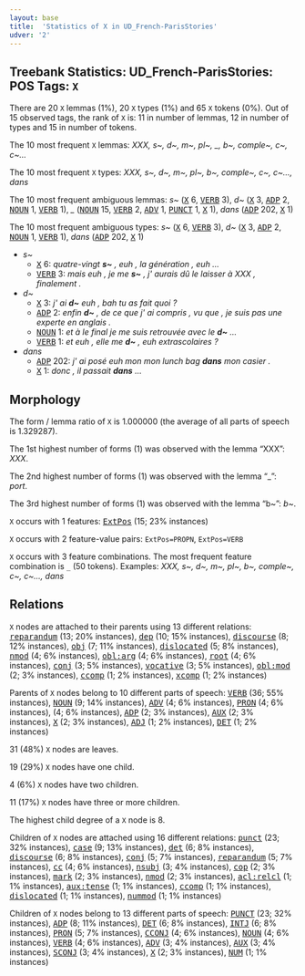 ```yaml
---
layout: base
title:  'Statistics of X in UD_French-ParisStories'
udver: '2'
---
```


## Treebank Statistics: UD_French-ParisStories: POS Tags: `X`

There are 20 `X` lemmas (1%), 20 `X` types (1%) and 65 `X` tokens (0%).
Out of 15 observed tags, the rank of `X` is: 11 in number of lemmas, 12 in number of types and 15 in number of tokens.

The 10 most frequent `X` lemmas: <em>XXX, s~, d~, m~, pl~, _, b~, comple~, c~, c~…</em>

The 10 most frequent `X` types:  <em>XXX, s~, d~, m~, pl~, b~, comple~, c~, c~…, dans</em>

The 10 most frequent ambiguous lemmas: <em>s~</em> (<tt><a href="fr_parisstories-pos-X.html">X</a></tt> 6, <tt><a href="fr_parisstories-pos-VERB.html">VERB</a></tt> 3), <em>d~</em> (<tt><a href="fr_parisstories-pos-X.html">X</a></tt> 3, <tt><a href="fr_parisstories-pos-ADP.html">ADP</a></tt> 2, <tt><a href="fr_parisstories-pos-NOUN.html">NOUN</a></tt> 1, <tt><a href="fr_parisstories-pos-VERB.html">VERB</a></tt> 1), <em>_</em> (<tt><a href="fr_parisstories-pos-NOUN.html">NOUN</a></tt> 15, <tt><a href="fr_parisstories-pos-VERB.html">VERB</a></tt> 2, <tt><a href="fr_parisstories-pos-ADV.html">ADV</a></tt> 1, <tt><a href="fr_parisstories-pos-PUNCT.html">PUNCT</a></tt> 1, <tt><a href="fr_parisstories-pos-X.html">X</a></tt> 1), <em>dans</em> (<tt><a href="fr_parisstories-pos-ADP.html">ADP</a></tt> 202, <tt><a href="fr_parisstories-pos-X.html">X</a></tt> 1)

The 10 most frequent ambiguous types:  <em>s~</em> (<tt><a href="fr_parisstories-pos-X.html">X</a></tt> 6, <tt><a href="fr_parisstories-pos-VERB.html">VERB</a></tt> 3), <em>d~</em> (<tt><a href="fr_parisstories-pos-X.html">X</a></tt> 3, <tt><a href="fr_parisstories-pos-ADP.html">ADP</a></tt> 2, <tt><a href="fr_parisstories-pos-NOUN.html">NOUN</a></tt> 1, <tt><a href="fr_parisstories-pos-VERB.html">VERB</a></tt> 1), <em>dans</em> (<tt><a href="fr_parisstories-pos-ADP.html">ADP</a></tt> 202, <tt><a href="fr_parisstories-pos-X.html">X</a></tt> 1)


* <em>s~</em>
  * <tt><a href="fr_parisstories-pos-X.html">X</a></tt> 6: <em>quatre-vingt <b>s~</b> , euh , la génération , euh …</em>
  * <tt><a href="fr_parisstories-pos-VERB.html">VERB</a></tt> 3: <em>mais euh , je me <b>s~</b> , j' aurais dû le laisser à XXX , finalement .</em>
* <em>d~</em>
  * <tt><a href="fr_parisstories-pos-X.html">X</a></tt> 3: <em>j' ai <b>d~</b> euh , bah tu as fait quoi ?</em>
  * <tt><a href="fr_parisstories-pos-ADP.html">ADP</a></tt> 2: <em>enfin <b>d~</b> , de ce que j' ai compris , vu que , je suis pas une experte en anglais .</em>
  * <tt><a href="fr_parisstories-pos-NOUN.html">NOUN</a></tt> 1: <em>et à le final je me suis retrouvée avec le <b>d~</b> …</em>
  * <tt><a href="fr_parisstories-pos-VERB.html">VERB</a></tt> 1: <em>et euh , elle me <b>d~</b> , euh extrascolaires ?</em>
* <em>dans</em>
  * <tt><a href="fr_parisstories-pos-ADP.html">ADP</a></tt> 202: <em>j' ai posé euh mon mon lunch bag <b>dans</b> mon casier .</em>
  * <tt><a href="fr_parisstories-pos-X.html">X</a></tt> 1: <em>donc , il passait <b>dans</b> …</em>

## Morphology

The form / lemma ratio of `X` is 1.000000 (the average of all parts of speech is 1.329287).

The 1st highest number of forms (1) was observed with the lemma “XXX”: <em>XXX</em>.

The 2nd highest number of forms (1) was observed with the lemma “_”: <em>port</em>.

The 3rd highest number of forms (1) was observed with the lemma “b~”: <em>b~</em>.

`X` occurs with 1 features: <tt><a href="fr_parisstories-feat-ExtPos.html">ExtPos</a></tt> (15; 23% instances)

`X` occurs with 2 feature-value pairs: `ExtPos=PROPN`, `ExtPos=VERB`

`X` occurs with 3 feature combinations.
The most frequent feature combination is `_` (50 tokens).
Examples: <em>XXX, s~, d~, m~, pl~, b~, comple~, c~, c~…, dans</em>


## Relations

`X` nodes are attached to their parents using 13 different relations: <tt><a href="fr_parisstories-dep-reparandum.html">reparandum</a></tt> (13; 20% instances), <tt><a href="fr_parisstories-dep-dep.html">dep</a></tt> (10; 15% instances), <tt><a href="fr_parisstories-dep-discourse.html">discourse</a></tt> (8; 12% instances), <tt><a href="fr_parisstories-dep-obj.html">obj</a></tt> (7; 11% instances), <tt><a href="fr_parisstories-dep-dislocated.html">dislocated</a></tt> (5; 8% instances), <tt><a href="fr_parisstories-dep-nmod.html">nmod</a></tt> (4; 6% instances), <tt><a href="fr_parisstories-dep-obl-arg.html">obl:arg</a></tt> (4; 6% instances), <tt><a href="fr_parisstories-dep-root.html">root</a></tt> (4; 6% instances), <tt><a href="fr_parisstories-dep-conj.html">conj</a></tt> (3; 5% instances), <tt><a href="fr_parisstories-dep-vocative.html">vocative</a></tt> (3; 5% instances), <tt><a href="fr_parisstories-dep-obl-mod.html">obl:mod</a></tt> (2; 3% instances), <tt><a href="fr_parisstories-dep-ccomp.html">ccomp</a></tt> (1; 2% instances), <tt><a href="fr_parisstories-dep-xcomp.html">xcomp</a></tt> (1; 2% instances)

Parents of `X` nodes belong to 10 different parts of speech: <tt><a href="fr_parisstories-pos-VERB.html">VERB</a></tt> (36; 55% instances), <tt><a href="fr_parisstories-pos-NOUN.html">NOUN</a></tt> (9; 14% instances), <tt><a href="fr_parisstories-pos-ADV.html">ADV</a></tt> (4; 6% instances), <tt><a href="fr_parisstories-pos-PRON.html">PRON</a></tt> (4; 6% instances),  (4; 6% instances), <tt><a href="fr_parisstories-pos-ADP.html">ADP</a></tt> (2; 3% instances), <tt><a href="fr_parisstories-pos-AUX.html">AUX</a></tt> (2; 3% instances), <tt><a href="fr_parisstories-pos-X.html">X</a></tt> (2; 3% instances), <tt><a href="fr_parisstories-pos-ADJ.html">ADJ</a></tt> (1; 2% instances), <tt><a href="fr_parisstories-pos-DET.html">DET</a></tt> (1; 2% instances)

31 (48%) `X` nodes are leaves.

19 (29%) `X` nodes have one child.

4 (6%) `X` nodes have two children.

11 (17%) `X` nodes have three or more children.

The highest child degree of a `X` node is 8.

Children of `X` nodes are attached using 16 different relations: <tt><a href="fr_parisstories-dep-punct.html">punct</a></tt> (23; 32% instances), <tt><a href="fr_parisstories-dep-case.html">case</a></tt> (9; 13% instances), <tt><a href="fr_parisstories-dep-det.html">det</a></tt> (6; 8% instances), <tt><a href="fr_parisstories-dep-discourse.html">discourse</a></tt> (6; 8% instances), <tt><a href="fr_parisstories-dep-conj.html">conj</a></tt> (5; 7% instances), <tt><a href="fr_parisstories-dep-reparandum.html">reparandum</a></tt> (5; 7% instances), <tt><a href="fr_parisstories-dep-cc.html">cc</a></tt> (4; 6% instances), <tt><a href="fr_parisstories-dep-nsubj.html">nsubj</a></tt> (3; 4% instances), <tt><a href="fr_parisstories-dep-cop.html">cop</a></tt> (2; 3% instances), <tt><a href="fr_parisstories-dep-mark.html">mark</a></tt> (2; 3% instances), <tt><a href="fr_parisstories-dep-nmod.html">nmod</a></tt> (2; 3% instances), <tt><a href="fr_parisstories-dep-acl-relcl.html">acl:relcl</a></tt> (1; 1% instances), <tt><a href="fr_parisstories-dep-aux-tense.html">aux:tense</a></tt> (1; 1% instances), <tt><a href="fr_parisstories-dep-ccomp.html">ccomp</a></tt> (1; 1% instances), <tt><a href="fr_parisstories-dep-dislocated.html">dislocated</a></tt> (1; 1% instances), <tt><a href="fr_parisstories-dep-nummod.html">nummod</a></tt> (1; 1% instances)

Children of `X` nodes belong to 13 different parts of speech: <tt><a href="fr_parisstories-pos-PUNCT.html">PUNCT</a></tt> (23; 32% instances), <tt><a href="fr_parisstories-pos-ADP.html">ADP</a></tt> (8; 11% instances), <tt><a href="fr_parisstories-pos-DET.html">DET</a></tt> (6; 8% instances), <tt><a href="fr_parisstories-pos-INTJ.html">INTJ</a></tt> (6; 8% instances), <tt><a href="fr_parisstories-pos-PRON.html">PRON</a></tt> (5; 7% instances), <tt><a href="fr_parisstories-pos-CCONJ.html">CCONJ</a></tt> (4; 6% instances), <tt><a href="fr_parisstories-pos-NOUN.html">NOUN</a></tt> (4; 6% instances), <tt><a href="fr_parisstories-pos-VERB.html">VERB</a></tt> (4; 6% instances), <tt><a href="fr_parisstories-pos-ADV.html">ADV</a></tt> (3; 4% instances), <tt><a href="fr_parisstories-pos-AUX.html">AUX</a></tt> (3; 4% instances), <tt><a href="fr_parisstories-pos-SCONJ.html">SCONJ</a></tt> (3; 4% instances), <tt><a href="fr_parisstories-pos-X.html">X</a></tt> (2; 3% instances), <tt><a href="fr_parisstories-pos-NUM.html">NUM</a></tt> (1; 1% instances)

